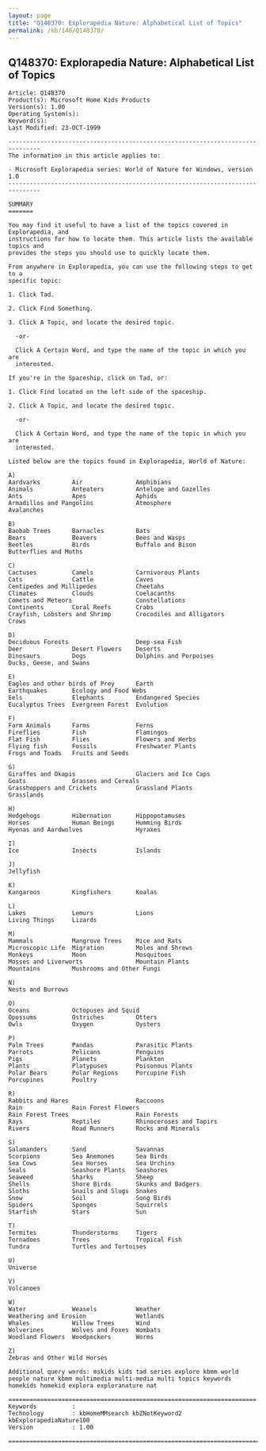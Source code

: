 ```yaml
---
layout: page
title: "Q148370: Explorapedia Nature: Alphabetical List of Topics"
permalink: /kb/148/Q148370/
---
```


## Q148370: Explorapedia Nature: Alphabetical List of Topics

	Article: Q148370
	Product(s): Microsoft Home Kids Products
	Version(s): 1.00
	Operating System(s): 
	Keyword(s): 
	Last Modified: 23-OCT-1999
	
	-------------------------------------------------------------------------------
	The information in this article applies to:
	
	- Microsoft Explorapedia series: World of Nature for Windows, version 1.0 
	-------------------------------------------------------------------------------
	
	SUMMARY
	=======
	
	You may find it useful to have a list of the topics covered in Explorapedia, and
	instructions for how to locate them. This article lists the available topics and
	provides the steps you should use to quickly locate them.
	
	From anywhere in Explorapedia, you can use the following steps to get to a
	specific topic:
	
	1. Click Tad.
	
	2. Click Find Something.
	
	3. Click A Topic, and locate the desired topic.
	
	  -or-
	
	  Click A Certain Word, and type the name of the topic in which you are
	  interested.
	
	If you're in the Spaceship, click on Tad, or:
	
	1. Click Find located on the left side of the spaceship.
	
	2. Click A Topic, and locate the desired topic.
	
	  -or-
	
	  Click A Certain Word, and type the name of the topic in which you are
	  interested.
	
	Listed below are the topics found in Explorapedia, World of Nature:
	
	A)
	Aardvarks         Air               Amphibians
	Animals           Anteaters         Antelope and Gazelles
	Ants              Apes              Aphids
	Armadillos and Pangolins            Atmosphere
	Avalanches
	
	B)
	Baobab Trees      Barnacles         Bats
	Bears             Beavers           Bees and Wasps
	Beetles           Birds             Buffalo and Bison
	Butterflies and Moths
	
	C)
	Cactuses          Camels            Carnivorous Plants
	Cats              Cattle            Caves
	Centipedes and Millipedes           Cheetahs
	Climates          Clouds            Coelacanths
	Comets and Meteors                  Constellations
	Continents        Coral Reefs       Crabs
	Crayfish, Lobsters and Shrimp       Crocodiles and Alligators
	Crows
	
	D)
	Deciduous Forests                   Deep-sea Fish
	Deer              Desert Flowers    Deserts
	Dinosaurs         Dogs              Dolphins and Porpoises
	Ducks, Geese, and Swans
	
	E)
	Eagles and other birds of Prey      Earth
	Earthquakes       Ecology and Food Webs
	Eels              Elephants         Endangered Species
	Eucalyptus Trees  Evergreen Forest  Evolution
	
	F)
	Farm Animals      Farms             Ferns
	Fireflies         Fish              Flamingos
	Flat Fish         Flies             Flowers and Herbs
	Flying fish       Fossils           Freshwater Plants
	Frogs and Toads   Fruits and Seeds
	
	G)
	Giraffes and Okapis                 Glaciers and Ice Caps
	Goats             Grasses and Cereals
	Grasshoppers and Crickets           Grassland Plants
	Grasslands
	
	H)
	Hedgehogs         Hibernation       Hippopotamuses
	Horses            Human Beings      Humming Birds
	Hyenas and Aardwolves               Hyraxes
	
	I)
	Ice               Insects           Islands
	
	J)
	Jellyfish
	
	K)
	Kangaroos         Kingfishers       Koalas
	
	L)
	Lakes             Lemurs            Lions
	Living Things     Lizards
	
	M)
	Mammals           Mangrove Trees    Mice and Rats
	Microscopic Life  Migration         Moles and Shrews
	Monkeys           Moon              Mosquitoes
	Mosses and Liverworts               Mountain Plants
	Mountains         Mushrooms and Other Fungi
	
	N)
	Nests and Burrows
	
	O)
	Oceans            Octopuses and Squid
	Opossums          Ostriches         Otters
	Owls              Oxygen            Oysters
	
	P)
	Palm Trees        Pandas            Parasitic Plants
	Parrots           Pelicans          Penguins
	Pigs              Planets           Plankton
	Plants            Platypuses        Poisonous Plants
	Polar Bears       Polar Regions     Porcupine Fish
	Porcupines        Poultry
	
	R)
	Rabbits and Hares                   Raccoons
	Rain              Rain Forest Flowers
	Rain Forest Trees                   Rain Forests
	Rays              Reptiles          Rhinoceroses and Tapirs
	Rivers            Road Runners      Rocks and Minerals
	
	S)
	Salamanders       Sand              Savannas
	Scorpions         Sea Anemones      Sea Birds
	Sea Cows          Sea Horses        Sea Urchins
	Seals             Seashore Plants   Seashores
	Seaweed           Sharks            Sheep
	Shells            Shore Birds       Skunks and Badgers
	Sloths            Snails and Slugs  Snakes
	Snow              Soil              Song Birds
	Spiders           Sponges           Squirrels
	Starfish          Stars             Sun
	
	T)
	Termites          Thunderstorms     Tigers
	Tornadoes         Trees             Tropical Fish
	Tundra            Turtles and Tortoises
	
	U)
	Universe
	
	V)
	Volcanoes
	
	W)
	Water             Weasels           Weather
	Weathering and Erosion              Wetlands
	Whales            Willow Trees      Wind
	Wolverines        Wolves and Foxes  Wombats
	Woodland Flowers  Woodpeckers       Worms
	
	Z)
	Zebras and Other Wild Horses
	
	Additional query words: mskids kids tad series explore kbmm world people nature kbmm multimedia multi-media multi topics keywords homekids homekid explora exploranature nat
	
	======================================================================
	Keywords          :  
	Technology        : kbHomeMMsearch kbZNotKeyword2 kbExplorapediaNature100
	Version           : 1.00
	
	=============================================================================
	
